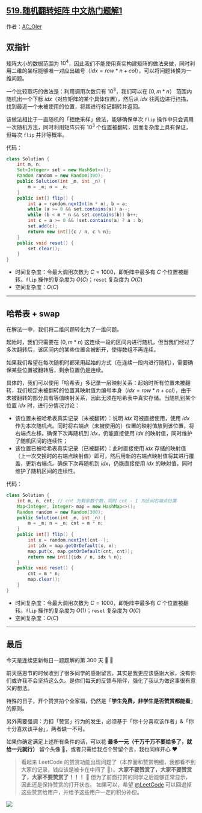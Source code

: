 ## [519.随机翻转矩阵 中文热门题解1](https://leetcode.cn/problems/random-flip-matrix/solutions/100000/gong-shui-san-xie-note-bie-pian-yi-ti-sh-e6gi)

作者：[AC_OIer](https://leetcode.cn/u/AC_OIer)

## 双指针

矩阵大小的数据范围为 $10^4$，因此我们不能使用真实构建矩阵的做法来做，同时利用二维的坐标能够唯一对应出编号（$idx = row * n + col$），可以将问题转换为一维问题。

一个比较取巧的做法是：利用调用次数只有 $10^3$，我们可以在 $[0, m * n）$ 范围内随机出一个下标 $idx$（对应矩阵的某个具体位置），然后从 $idx$ 往两边进行扫描，找到最近一个未被使用的位置，将其进行标记翻转并返回。

该做法相比于一直随机的「拒绝采样」做法，能够确保单次 `flip` 操作中只会调用一次随机方法，同时利用矩阵只有 $10^3$ 个位置被翻转，因而复杂度上具有保证，但每次 `flip` 并非等概率。

代码：
```Java []
class Solution {
    int m, n;
    Set<Integer> set = new HashSet<>();
    Random random = new Random(300);
    public Solution(int _m, int _n) {
        m = _m; n = _n;
    }
    public int[] flip() {
        int a = random.nextInt(m * n), b = a;
        while (a >= 0 && set.contains(a)) a--;
        while (b < m * n && set.contains(b)) b++;
        int c = a >= 0 && !set.contains(a) ? a : b;
        set.add(c);
        return new int[]{c / n, c % n};
    }
    public void reset() {
        set.clear();
    }
}
```
* 时间复杂度：令最大调用次数为 $C = 1000$，即矩阵中最多有 $C$ 个位置被翻转。`flip` 操作的复杂度为 $O(C)$；`reset` 复杂度为 $O(C)$
* 空间复杂度：$O(C)$

---

## 哈希表 + swap

在解法一中，我们将二维问题转化为了一维问题。

起始时，我们只需要在 $[0, m * n)$ 这连续一段的区间内进行随机，但当我们经过了多次翻转后，该区间内的某些位置会被断开，使得数组不再连续。

如果我们希望在每次随机时都采用起始的方式（在连续一段内进行随机），需要确保某些位置被翻转后，剩余位置仍是连续。

具体的，我们可以使用「哈希表」多记录一层映射关系：起始时所有位置未被翻转，我们规定未被翻转的位置其映射值为编号本身（$idx = row * n + col$），由于未被翻转的部分具有等值映射关系，因此无须在哈希表中真实存储。当随机到某个位置 $idx$ 时，进行分情况讨论：

* 该位置未被哈希表真实记录（未被翻转）：说明 $idx$ 可被直接使用，使用 $idx$ 作为本次随机点。同时将右端点（未被使用的）位置的映射值放到该位置，将右端点左移。确保下次再随机到 $idx$，仍能直接使用 $idx$ 的映射值，同时维护了随机区间的连续性；
* 该位置已被哈希表真实记录（已被翻转）：此时直接使用 $idx$ 存储的映射值（上一次交换时的右端点映射值）即可，然后用新的右端点映射值将其进行覆盖，更新右端点。确保下次再随机到 $idx$，仍能直接使用 $idx$ 的映射值，同时维护了随机区间的连续性。


代码：
```Java []
class Solution {
    int m, n, cnt; // cnt 为剩余数个数，同时 cnt - 1 为区间右端点位置
    Map<Integer, Integer> map = new HashMap<>();
    Random random = new Random(300);
    public Solution(int _m, int _n) {
        m = _m; n = _n; cnt = m * n;
    }
    public int[] flip() {
        int x = random.nextInt(cnt--);
        int idx = map.getOrDefault(x, x);
        map.put(x, map.getOrDefault(cnt, cnt));
        return new int[]{idx / n, idx % n};
    }
    public void reset() {
        cnt = m * n;
        map.clear();
    }
}
```
* 时间复杂度：令最大调用次数为 $C = 1000$，即矩阵中最多有 $C$ 个位置被翻转。`flip` 操作的复杂度为 $O(1)$；`reset` 复杂度为 $O(C)$
* 空间复杂度：$O(C)$

---

## 最后

今天是连续更新每日一题题解的第 $300$ 天 🎉 🎉

前天感恩节的时候收到了很多同学的感谢留言，其实是我更应该感谢大家，没有你们或许我不会坚持这么久。是你们每天的反馈与陪伴，强化了我认为做这事很有意义的想法。

特殊的日子，开个赞赏拍个全家福，仍然是「**学生免费，非学生是否赞赏都能看**」的原则。

另外需要强调：力扣「赞赏」行为的发生，必须基于「你十分喜欢该作者」&「你十分喜欢该平台」，两者缺一不可。

如果你确定满足上述所有条件的话，可以花 **最多一元（千万千万不要给多了，就给一元就行）** 留个头像 🤣，或者只需给我点个赞留个言，我也同样开心 ❤️

> 看起来 LeetCode 的赞赏功能出现问题了（本界面和赞赏明细，我都看不到大家的记录，钱应该是被卡在中间了 🤣）。**大家不要赞赏了，大家不要赞赏了，大家不要赞赏了！！！** 🤣 
但为了前面打赏的同学之后能够正常显示，因此还是保持赞赏的打开状态。
如果可以，希望 [@LeetCode](/u/leetcode/) 可以回退掉这些赞赏给用户，并给予这些用户一定的积分补偿。

![](https://pic.leetcode-cn.com/1637998442-kmbMQT-file_1637998442300)